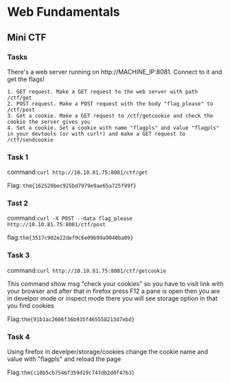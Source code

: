 Web Fundamentals
================

## Mini CTF 


### Tasks


There's a web server running on http://MACHINE_IP:8081. Connect to it and get the flags!

    1. GET request. Make a GET request to the web server with path /ctf/get
    2. POST request. Make a POST request with the body "flag_please" to /ctf/post
    3. Get a cookie. Make a GET request to /ctf/getcookie and check the cookie the server gives you
    4. Set a cookie. Set a cookie with name "flagpls" and value "flagpls" in your devtools (or with curl!) and make a GET request to /ctf/sendcookie



### Task 1 

command:`curl http://10.10.81.75:8081/ctf/get`


Flag: `thm{162520bec925bd7979e9ae65a725f99f}`



### Tast 2


command:`curl -X POST --data flag_please http://10.10.81.75:8081/ctf/post`

flag:`thm{3517c902e22def9c6e09b99a9040ba09}`


### Task 3

command:`curl http://10.10.81.75:8081/ctf/getcookie`

This command show msg "check your cookies" so you have to visit link with your browser and after that in firefox press F12 a pane is open then you are in develpor mode
or inspect mode there you will see storage option in that you find cookies 

Flag:`thm{91b1ac2606f36b935f465558213d7ebd}` 


### Task 4

Using firefox in develper/storage/cookies
change the cookie name and value with "flagpls" and reload the page

Flag:`thm{c10b5cb7546f359d19c747db2d0f47b3}`
